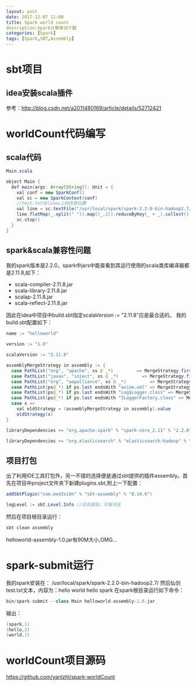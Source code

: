 ```yaml
---
layout: post
date: 2017-12-07 11:00
title: Spark world count
description:Spark计算单词个数
categories: [Spark]
tags: [Spark,SBT,Assembly]
---
```


# sbt项目
## idea安装scala插件
参考：http://blog.csdn.net/a2011480169/article/details/52712421
# worldCount代码编写
## scala代码
```java
Main.scala

object Main {
  def main(args: Array[String]): Unit = {
    val conf = new SparkConf()
    val sc = new SparkContext(conf)
    //test.txt在linux上的存放位置
    val line = sc.textFile("/usr/local/spark/spark-2.2.0-bin-hadoop2.7/test.txt") 
    line.flatMap(_.split(" ")).map((_,1)).reduceByKey(_ + _).collect().foreach(println)
    sc.stop()
  }
}
```
## spark&scala兼容性问题
我的spark版本是2.2.0，spark中jars中能查看到其运行使用的scala类库编译器都是2.11.8,如下：
- scala-compiler-2.11.8.jar
- scala-library-2.11.8.jar
- scalap-2.11.8.jar
- scala-reflect-2.11.8.jar

因此在idea中项目中build.sbt指定scalaVersion := "2.11.8"应是最合适的。
我的build.sbt配置如下：
```java
name := "helloworld"

version := "1.0"

scalaVersion := "2.11.8"

assemblyMergeStrategy in assembly := {
  case PathList("org", "apache", xs @ _*)         => MergeStrategy.first
  case PathList("javax", "inject", xs @ _*)         => MergeStrategy.first
  case PathList("org", "aopalliance", xs @ _*)         => MergeStrategy.first
  case PathList(ps@_*) if ps.last endsWith "axiom.xml" => MergeStrategy.filterDistinctLines
  case PathList(ps@_*) if ps.last endsWith "Log$Logger.class" => MergeStrategy.first
  case PathList(ps@_*) if ps.last endsWith "ILoggerFactory.class" => MergeStrategy.first
  case x =>
    val oldStrategy = (assemblyMergeStrategy in assembly).value
    oldStrategy(x)
}

libraryDependencies += "org.apache.spark" % "spark-core_2.11" % "2.2.0"

libraryDependencies += "org.elasticsearch" % "elasticsearch-hadoop" % "6.0.0-rc2"
```
## 项目打包
出了利用IDE工具打包外，另一不错的选择便是通过sbt提供的插件assembly。首先在项目中project文件夹下新建plugins.sbt,附上一下配置：
```java
addSbtPlugin("com.eed3si9n" % "sbt-assembly" % "0.14.6")

logLevel := sbt.Level.Info //日志级别，可有可无
```
然后在项目根目录运行：
```java
sbt clean assembly
```
helloworld-assembly-1.0.jar有90M大小,OMG...
# spark-submit运行
我的spark安装在：
/usr/local/spark/spark-2.2.0-bin-hadoop2.7/
然后仙剑test.txt文本，内容为：hello world hello spark
在spark根目录运行如下命令：
```java
bin/spark-submit --class Main helloworld-assembly-1.0.jar
```
输出：
```scala
(spark,1)
(hello,2)
(world,1)
```
# worldCount项目源码
https://github.com/yanlzhl/spark-worldCount
